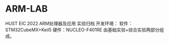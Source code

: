 # ARM-LAB
HUST EIC 2022 ARM处理器及应用 实验归档
开发环境：
软件：STM32CubeMX+Keil5
硬件：NUCLEO-F401RE
由基础实验+综合实验两部分组成。
